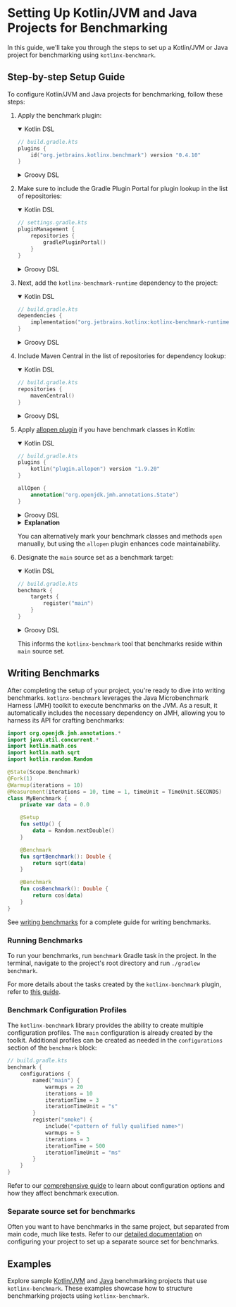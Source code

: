 # Setting Up Kotlin/JVM and Java Projects for Benchmarking

In this guide, we'll take you through the steps to set up a Kotlin/JVM or Java project
for benchmarking using `kotlinx-benchmark`.

## Step-by-step Setup Guide

To configure Kotlin/JVM and Java projects for benchmarking, follow these steps:

1. Apply the benchmark plugin:

    <details open><summary>Kotlin DSL</summary>

    ```kotlin
    // build.gradle.kts
    plugins {
        id("org.jetbrains.kotlinx.benchmark") version "0.4.10"
    }
    ```

    </details>

    <details><summary>Groovy DSL</summary>

    ```groovy
    // build.gradle
    plugins {
        id 'org.jetbrains.kotlinx.benchmark' version '0.4.10'
    }
    ```

    </details>

2. Make sure to include the Gradle Plugin Portal for plugin lookup in the list of repositories:
 
    <details open><summary>Kotlin DSL</summary>

    ```kotlin
    // settings.gradle.kts
    pluginManagement {
        repositories {
            gradlePluginPortal()
        }
    }
    ```

    </details>

    <details><summary>Groovy DSL</summary>

    ```groovy
    // settings.gradle
    pluginManagement {
        repositories {
            gradlePluginPortal()
        }
    }
    ```

    </details>

3.  Next, add the `kotlinx-benchmark-runtime` dependency to the project:

    <details open><summary>Kotlin DSL</summary>

    ```kotlin
    // build.gradle.kts
    dependencies {
        implementation("org.jetbrains.kotlinx:kotlinx-benchmark-runtime:0.4.10")
    }
    ```

    </details>

    <details><summary>Groovy DSL</summary>

    ```groovy
    // build.gradle
    dependencies {
        implementation 'org.jetbrains.kotlinx:kotlinx-benchmark-runtime:0.4.10'
    }
    ```

    </details>

4.  Include Maven Central in the list of repositories for dependency lookup:

    <details open><summary>Kotlin DSL</summary>

    ```kotlin
    // build.gradle.kts
    repositories {
        mavenCentral()
    }
    ```

    </details>

    <details><summary>Groovy DSL</summary>

    ```groovy
    // build.gradle
    repositories {
        mavenCentral()
    }
    ```

    </details>

5. Apply [allopen plugin](https://kotlinlang.org/docs/all-open-plugin.html) if you have benchmark classes in Kotlin:

    <details open><summary>Kotlin DSL</summary>

    ```kotlin
    // build.gradle.kts
    plugins {
        kotlin("plugin.allopen") version "1.9.20"
    }

    allOpen {
        annotation("org.openjdk.jmh.annotations.State")
    }
    ```

    </details>

    <details><summary>Groovy DSL</summary>

    ```groovy
    // build.gradle
    plugins {
        id 'org.jetbrains.kotlin.plugin.allopen' version "1.9.20"
    }
    
    allOpen {
        annotation("org.openjdk.jmh.annotations.State")
    }
    ```

    </details>

    <details><summary><b>Explanation</b></summary>

    Assume that you've annotated each of your benchmark classes with `@State(Scope.Benchmark)`:

    ```kotlin
    // MyBenchmark.kt
    @State(Scope.Benchmark)
    class MyBenchmark {
        // Benchmarking-related methods and variables
        @Benchmark
        fun benchmarkMethod() {
            // benchmarking logic
        }
    }
    ```

    In Kotlin, classes are `final` by default, which means they can't be overridden.
    This conflicts with the Java Microbenchmark Harness (JMH) operation, which `kotlinx-benchmark` uses under the hood for running benchmarks on JVM.
    JMH requires benchmark classes and methods to be `open` to be able to generate subclasses and conduct the benchmark.

    This is where the `allopen` plugin comes into play. With the plugin applied, any class annotated with `@State` is treated as `open`, which allows JMH to work as intended:

    ```kotlin
    // build.gradle.kts
    plugins {
        kotlin("plugin.allopen") version "1.9.20"
    }

    allOpen {
        annotation("org.openjdk.jmh.annotations.State")
    }
    ```

    This configuration ensures that your `MyBenchmark` class and its `benchmarkMethod` function are treated as `open`.

    </details>

    You can alternatively mark your benchmark classes and methods `open` manually, but using the `allopen` plugin enhances code maintainability.

6. Designate the `main` source set as a benchmark target:

    <details open><summary>Kotlin DSL</summary>

    ```kotlin
    // build.gradle.kts
    benchmark {
        targets {
            register("main")
        }
    }
    ```

    </details>

    <details><summary>Groovy DSL</summary>

    ```kotlin
    // build.gradle
    benchmark {
        targets {
            register("main")
        }
    }
    ```

    </details>

   This informs the `kotlinx-benchmark` tool that benchmarks reside within `main` source set.

## Writing Benchmarks

After completing the setup of your project, you're ready to dive into writing benchmarks.
`kotlinx-benchmark` leverages the Java Microbenchmark Harness (JMH) toolkit to execute benchmarks on the JVM.
As a result, it automatically includes the necessary dependency on JMH, allowing you to harness its API for crafting benchmarks:

```kotlin
import org.openjdk.jmh.annotations.*
import java.util.concurrent.*
import kotlin.math.cos
import kotlin.math.sqrt
import kotlin.random.Random

@State(Scope.Benchmark)
@Fork(1)
@Warmup(iterations = 10)
@Measurement(iterations = 10, time = 1, timeUnit = TimeUnit.SECONDS)
class MyBenchmark {
    private var data = 0.0

    @Setup
    fun setUp() {
        data = Random.nextDouble()
    }

    @Benchmark
    fun sqrtBenchmark(): Double {
        return sqrt(data)
    }

    @Benchmark
    fun cosBenchmark(): Double {
        return cos(data)
    }
}
```

See [writing benchmarks](writing-benchmarks.md) for a complete guide for writing benchmarks.

### Running Benchmarks

To run your benchmarks, run `benchmark` Gradle task in the project.
In the terminal, navigate to the project's root directory and run `./gradlew benchmark`.

For more details about the tasks created by the `kotlinx-benchmark` plugin, refer to [this guide](tasks-overview.md).

### Benchmark Configuration Profiles

The `kotlinx-benchmark` library provides the ability to create multiple configuration profiles. The `main` configuration is already created by the toolkit.
Additional profiles can be created as needed in the `configurations` section of the `benchmark` block:

```kotlin
// build.gradle.kts
benchmark {
    configurations {
        named("main") {
            warmups = 20
            iterations = 10
            iterationTime = 3
            iterationTimeUnit = "s"
        }
        register("smoke") {
            include("<pattern of fully qualified name>")
            warmups = 5
            iterations = 3
            iterationTime = 500
            iterationTimeUnit = "ms"
        }
    }
}
```

Refer to our [comprehensive guide](configuration-options.md) to learn about configuration options and how they affect benchmark execution.

### Separate source set for benchmarks

Often you want to have benchmarks in the same project, but separated from main code, much like tests. 
Refer to our [detailed documentation](separate-benchmark-source-set.md) on configuring your project to set up a separate source set for benchmarks.

## Examples

Explore sample [Kotlin/JVM](/examples/kotlin) and [Java](/examples/java) benchmarking projects that use `kotlinx-benchmark`.
These examples showcase how to structure benchmarking projects using `kotlinx-benchmark`.

